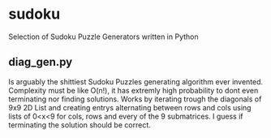 # sudoku
Selection of Sudoku Puzzle Generators written in Python 

## diag_gen.py
Is arguably the shittiest Sudoku Puzzles generating algorithm ever invented. Complexity must be like O(n!), it has extremly high probability to dont even terminating nor finding solutions. 
Works by iterating trough the diagonals of 9x9 2D List and creating entrys alternating between rows and cols using lists of 0<x<9 for cols, rows and every of the 9 submatrices. I guess if terminating the solution should be correct.
